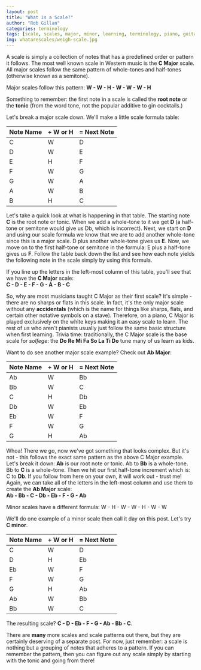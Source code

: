 ```yaml
---
layout: post
title: "What is a Scale?"
author: "Rob Gillan"
categories: terminology
tags: [scale, scales, major, minor, learning, terminology, piano, guitar, instruments, instrument]
img: whatarescales/weigh-scale.jpg
---
```

A scale is simply a collection of notes that has a predefined order or pattern it follows. The most well known scale in Western music is the **C Major** scale. All major scales follow the same pattern of whole-tones and half-tones (otherwise known as a semitone).

Major scales follow this pattern:
**W - W - H - W - W - W - H**

Something to remember: the first note in a scale is called the **root note** or the **tonic** (from the word tone, not the popular additive to gin cocktails.)

Let's break a major scale down. We'll make a little scale formula table:

| Note Name | + W or H      | = Next Note |
|---        |---            |---          |
| C         | W             | D           |
| D         | W             | E           |
| E         | H             | F           |
| F         | W             | G           |
| G         | W             | A           |
| A         | W             | B           |
| B         | H             | C           |

Let's take a quick look at what is happening in that table. The starting note **C** is the root note or tonic. When we add a whole-tone to it we get **D** (a half-tone or semitone would give us Db, which is incorrect). Next, we start on **D** and using our scale formula we know that we are to add another whole-tone since this is a major scale. D plus another whole-tone gives us **E**. Now, we move on to the first half-tone or semitone in the formula: E plus a half-tone gives us **F**. Follow the table back down the list and see how each note yields the following note in the scale simply by using this formula.

If you line up the letters in the left-most column of this table, you'll see that we have the **C Major** scale:   
**C - D - E - F - G - A - B - C**

So, why are most musicians taught C Major as their first scale? It's simple - there are no sharps or flats in this scale. In fact, it's the only major scale without any **accidentals** (which is the name for things like sharps, flats, and certain other notative symbols on a stave). Therefore, on a piano, C Major is played exclusively on the white keys making it an easy scale to learn. The rest of us who aren't pianists usually just follow the same basic structure when first learning. Trivia time: traditionally, the C Major scale is the base scale for *solfege*: the **Do Re Mi Fa So La Ti Do** tune many of us learn as kids.

Want to do see another major scale example? Check out **Ab Major**:

| Note Name  | + W or H      | = Next Note  |
|---         |---            |---           |
| Ab         | W             | Bb           |
| Bb         | W             | C            |
| C          | H             | Db           |
| Db         | W             | Eb           |
| Eb         | W             | F            |
| F          | W             | G            |
| G          | H             | Ab           |

Whoa! There we go, now we've got something that looks complex. But it's not - this follows the exact same pattern as the above C Major example. Let's break it down:
**Ab** is our root note or tonic. Ab to **Bb** is a whole-tone. Bb to **C** is a whole-tone. Then we hit our first half-tone increment which is: C to **Db**. If you follow from here on your own, it will work out - trust me! Again, we can take all of the letters in the left-most column and use them to create the **Ab Major** scale:   
**Ab - Bb - C - Db - Eb - F - G - Ab**

Minor scales have a different formula:
W - H - W - W - H - W - W

We'll do one example of a minor scale then call it day on this post. Let's try **C minor**.

| Note Name | + W or H      | = Next Note |
|---        |---            |---          |
| C         | W             | D           |
| D         | H             | Eb          |
| Eb        | W             | F           |
| F         | W             | G           |
| G         | H             | Ab          |
| Ab        | W             | Bb          |
| Bb        | W             | C           |

The resulting scale? **C - D - Eb - F - G - Ab - Bb - C**.

There are **many** more scales and scale patterns out there, but they are certainly deserving of a separate post. For now, just remember: a scale is nothing but a grouping of notes that adheres to a pattern. If you can remember the pattern, then you can figure out any scale simply by starting with the tonic and going from there!
